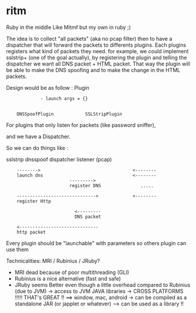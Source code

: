 # ritm
Ruby in the middle 
Like Mitmf but my own in ruby ;)


The idea is to collect "all packets" (aka no pcap filter) then to have
a dispatcher that will forward the packets to differents plugins.
Each plugins registers what kind of packets they need. for example,
we could implement sslstrip+ (one of the goal actually), by registering the plugin
and telling the dispatcher we want all DNS packet + HTML packet. That way the plugin will
be able to make the DNS spoofing and to make the change in the HTML packets.

Design would be as follow :
                Plugin

                 - launch args = {}

        
        DNSSpoofPlugin            SSLStripPlugin

For plugins that only listen for packets (like password sniffer),


and we have a Dispatcher.

So we can do things like :

sslstrip            dnsspoof            dispatcher           listener (pcap)

        -------->                                   <--------
        launch dns                                  <--------
                            --------->
                            register DNS               ..... 

        ------------------------------>             <--------
        register Http

                              <---------
                              DNS packet

        <------------------------------
        http packet


Every plugin should be "launchable" with parameters so others plugin can use them 


Technicalities:
 MRI / Rubinius / JRuby?

 - MRI dead because of poor multithreading (GLI)
 - Rubinius is a nice alternative (fast and safe)
 - JRuby seems Better even though a little overhead compared to Rubinius (due to JVM)
        -> access to JVM JAVA libraries
        -> CROSS PLATFORMS !!!!! THAT's GREAT !! ==> window, mac, android
        -> can be compiled as a standalone JAR (or japplet or whatever)
            --> can be used as a library !!

